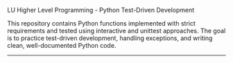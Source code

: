LU Higher Level Programming - Python Test-Driven Development

This repository contains Python functions implemented with strict requirements and tested using interactive and unittest approaches. The goal is to practice test-driven development, handling exceptions, and writing clean, well-documented Python code.

---

